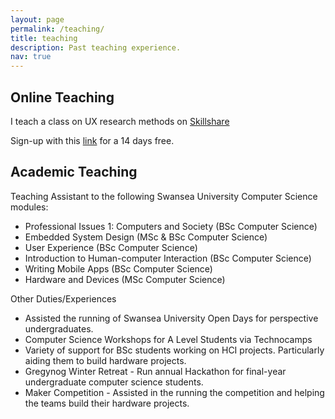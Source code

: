 ```yaml
---
layout: page
permalink: /teaching/
title: teaching
description: Past teaching experience.
nav: true
---
```


<!-- For now, this page is assumed to be a static description of your courses. You can convert it to a collection similar to `_projects/` so that you can have a dedicated page for each course. -->

## Online Teaching

I teach a class on UX research methods on [Skillshare](https://www.skillshare.com/classes/Intro-to-UX-Research-Running-studies-and-getting-results/1672531560/projects?via=teaching)

Sign-up with this [link](https://www.skillshare.com/r/user/cdsteer) for a 14 days free.

## Academic Teaching

Teaching Assistant to the following Swansea University Computer Science modules:
<ul>
  <li>Professional Issues 1: Computers and Society (BSc Computer Science)</li>
  <li>Embedded System Design (MSc & BSc Computer Science)</li>
  <li>User Experience (BSc Computer Science)</li>
  <li>Introduction to Human-computer Interaction (BSc Computer Science)</li>
  <li>Writing Mobile Apps (BSc Computer Science)</li>
  <li>Hardware and Devices (MSc Computer Science)</li>
</ul>

Other Duties/Experiences
<ul>
  <li>Assisted the running of Swansea University Open Days for perspective undergraduates.</li>
  <li>Computer Science Workshops for A Level Students via Technocamps</li>
  <li>Variety of support for BSc students working on HCI projects. Particularly aiding them to build hardware projects.</li>
  <li>Gregynog Winter Retreat - Run annual Hackathon for final-year undergraduate computer science students.</li>
  <li>Maker Competition - Assisted in the running the competition and helping the teams build their hardware projects.</li>
</ul>
